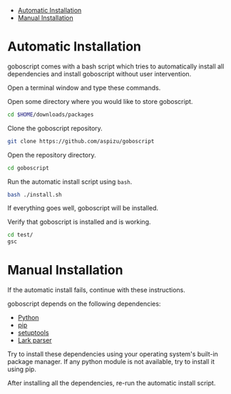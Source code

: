  - [Automatic Installation](#automatic-installation)
 - [Manual Installation](#manual-installation)

# Automatic Installation

goboscript comes with a bash script which tries to automatically install all
dependencies and install goboscript without user intervention.

Open a terminal window and type these commands.

Open some directory where you would like to store goboscript.

```sh
cd $HOME/downloads/packages
```

Clone the goboscript repository.

```sh
git clone https://github.com/aspizu/goboscript
```

Open the repository directory.

```sh
cd goboscript
```

Run the automatic install script using `bash`.

```sh
bash ./install.sh
```

If everything goes well, goboscript will be installed.

Verify that goboscript is installed and is working.

```sh
cd test/
gsc
```

# Manual Installation

If the automatic install fails, continue with these instructions.

goboscript depends on the following dependencies:
 - [Python](https://www.python.org/)
 - [pip](https://pip.pypa.io/en/stable/)
 - [setuptools](https://setuptools.pypa.io/en/latest/)
 - [Lark parser](https://github.com/lark-parser/lark/)

Try to install these dependencies using your operating system's built-in package
manager. If any python module is not available, try to install it using pip.

After installing all the dependencies, re-run the automatic install script.
